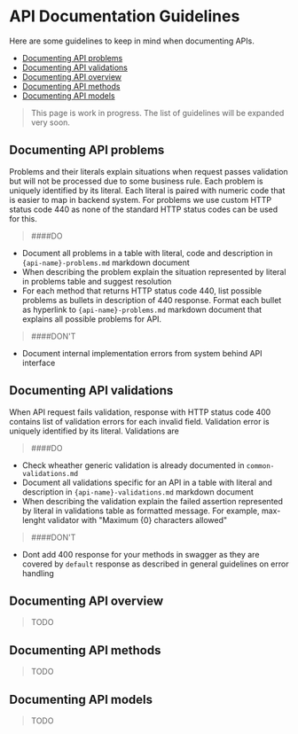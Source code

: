 
API Documentation Guidelines
===================================
Here are some guidelines to keep in mind when documenting APIs.
- [Documenting API problems](#documenting-api-problems)
- [Documenting API validations](#documenting-api-validations)
- [Documenting API overview](#documenting-api-overview)
- [Documenting API methods](#documenting-api-methods)
- [Documenting API models](#documenting-api-models)

> This page is work in progress. The list of guidelines will be expanded very soon.

Documenting API problems
-----------------------------
Problems and their literals explain situations when request passes validation but will not be processed due to some business rule. Each problem is uniquely identified by its literal. Each literal is paired with numeric code that is easier to map in backend system.
For problems we use custom HTTP status code 440 as none of the standard HTTP status codes can be used for this. 

> ####DO
- Document all problems in a table with literal, code and description in `{api-name}-problems.md` markdown document
- When describing the problem explain the situation represented by literal in problems table and suggest resolution
- For each method that returns HTTP status code 440, list possible problems as bullets in description of 440 response. Format each bullet as hyperlink to `{api-name}-problems.md` markdown document that explains all possible problems for API. 

> ####DON'T
 - Document internal implementation errors from system behind API interface


Documenting API validations
------------------------------
When API request fails validation, response with HTTP status code 400 contains list of validation errors for each invalid field. Validation error is uniquely identified by its literal. Validations are 

> ####DO
- Check wheather generic validation is already documented in `common-validations.md`
- Document all validations specific for an API in a table with literal and description in `{api-name}-validations.md` markdown document
- When describing the validation explain the failed assertion represented by literal in validations table as formatted message. For example, max-lenght validator with "Maximum {0} characters allowed"

> ####DON'T
- Dont add 400 response for your methods in swagger as they are covered by `default` response as described in general guidelines on error handling

Documenting API overview
------------------------
> TODO

Documenting API methods
-----------------------
> TODO

Documenting API models
------------------
> TODO
